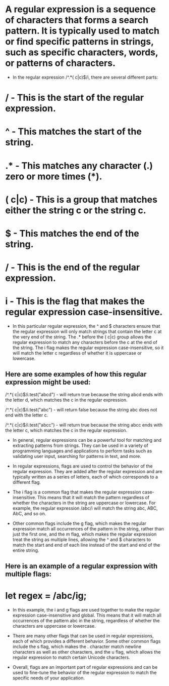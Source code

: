 # A regular expression is a sequence of characters that forms a search pattern. It is typically used to match or find specific patterns in strings, such as specific characters, words, or patterns of characters.

- In the regular expression /^.*( c|c)$/i, there are several different parts:

#    / -      This is the start of the regular expression.
#    ^ -      This matches the start of the string.
#    .* -     This matches any character (.) zero or more times (*).
#    ( c|c) - This is a group that matches either the string c or the string c.
#    $ -      This matches the end of the string.
#    / -      This is the end of the regular expression.
#    i -      This is the flag that makes the regular expression case-insensitive.

- In this particular regular expression, the ^ and $ characters ensure that the regular expression will only match strings that contain the letter c at the very end of the string. The .* before the ( c|c) group allows the regular expression to match any characters before the c at the end of the string. The i flag makes the regular expression case-insensitive, so it will match the letter c regardless of whether it is uppercase or lowercase.

## Here are some examples of how this regular expression might be used:

/^.*( c|c)$/i.test("abcd") -  will return true because the string abcd ends with the letter d, which matches the c in the regular expression.

/^.*( c|c)$/i.test("abc")  - will return false because the string abc does not end with the letter c.

/^.*( c|c)$/i.test("abcc")  - will return true because the string abcc ends with the letter c, which matches the c in the regular expression.

- In general, regular expressions can be a powerful tool for matching and extracting patterns from strings. They can be used in a variety of programming languages and applications to perform tasks such as validating user input, searching for patterns in text, and more.


- In regular expressions, flags are used to control the behavior of the regular expression. They are added after the regular expression and are typically written as a series of letters, each of which corresponds to a different flag.

- The i flag is a common flag that makes the regular expression case-insensitive. This means that it will match the pattern regardless of whether the characters in the string are uppercase or lowercase. For example, the regular expression /abc/i will match the string abc, ABC, AbC, and so on.

- Other common flags include the g flag, which makes the regular expression match all occurrences of the pattern in the string, rather than just the first one, and the m flag, which makes the regular expression treat the string as multiple lines, allowing the ^ and $ characters to match the start and end of each line instead of the start and end of the entire string.

## Here is an example of a regular expression with multiple flags:

# let regex = /abc/ig;

- In this example, the i and g flags are used together to make the regular expression case-insensitive and global. This means that it will match all occurrences of the pattern abc in the string, regardless of whether the characters are uppercase or lowercase.

- There are many other flags that can be used in regular expressions, each of which provides a different behavior. Some other common flags include the s flag, which makes the . character match newline characters as well as other characters, and the u flag, which allows the regular expression to match certain Unicode characters.

- Overall, flags are an important part of regular expressions and can be used to fine-tune the behavior of the regular expression to match the specific needs of your application.